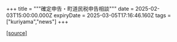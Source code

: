 +++
title = """確定申告・町道民税申告相談"""
date = 2025-02-03T15:00:00.000Z
expiryDate = 2025-03-05T17:16:46.160Z
tags = ["kuriyama","news"]
+++


[[source]](https://www.town.kuriyama.hokkaido.jp/soshiki/33/918.html)
